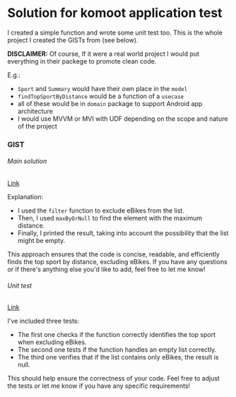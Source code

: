 # Solution for komoot application test

I created a simple function and wrote some unit test too. 
This is the whole project I created the GISTs from (see below).

**DISCLAIMER:**
Of course, If it were a real world project I would put everything in their packege to promote clean code. 

E.g.:
- `Sport` and `Summary` would have their own place in the `model`
- `findTopSportByDistance` would be a function of a `usecase`
- all of these would be in `domain` package to support Android app architecture
- I would use MVVM or MVI with UDF depending on the scope and nature of the project

### GIST

###### Main solution

[Link](https://gist.github.com/annamatolay/1f5061a0752106aeae65215e6d8a1c99)

Explanation:
- I used the `filter` function to exclude eBikes from the list. 
- Then, I used `maxByOrNull` to find the element with the maximum distance. 
- Finally, I printed the result, taking into account the possibility that the list might be empty.

This approach ensures that the code is concise, readable, and efficiently finds the top sport by distance, excluding eBikes. If you have any questions or if there's anything else you'd like to add, feel free to let me know!

###### Unit test

[Link](https://gist.github.com/annamatolay/c0ea2ce779bf284c92faabd68f15978a)

I've included three tests:
- The first one checks if the function correctly identifies the top sport when excluding eBikes.
- The second one tests if the function handles an empty list correctly.
- The third one verifies that if the list contains only eBikes, the result is null.

This should help ensure the correctness of your code. Feel free to adjust the tests or let me know if you have any specific requirements!
